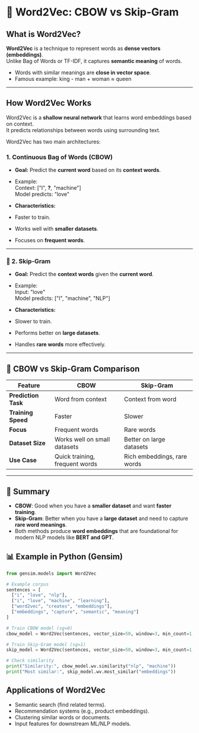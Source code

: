 # 🧠 Word2Vec: CBOW vs Skip-Gram

## What is Word2Vec?
**Word2Vec** is a technique to represent words as **dense vectors (embeddings)**.  
Unlike Bag of Words or TF-IDF, it captures **semantic meaning** of words.

- Words with similar meanings are **close in vector space**.
- Famous example: king - man + woman ≈ queen

---

## How Word2Vec Works

Word2Vec is a **shallow neural network** that learns word embeddings based on context.  
It predicts relationships between words using surrounding text.  

Word2Vec has two main architectures:

### 1. Continuous Bag of Words (CBOW)
- **Goal:** Predict the **current word** based on its **context words**.  
- Example:  
Context: ["I", **?**, "machine"]  
Model predicts: "love"  

- **Characteristics:**
- Faster to train.
- Works well with **smaller datasets**.
- Focuses on **frequent words**.

---

### 🔹 2. Skip-Gram
- **Goal:** Predict the **context words** given the **current word**.  
- Example:  
Input: "love"  
Model predicts: ["I", "machine", "NLP"]  

- **Characteristics:**
- Slower to train.
- Performs better on **large datasets**.
- Handles **rare words** more effectively.

---

## 🔄 CBOW vs Skip-Gram Comparison

| Feature            | CBOW                              | Skip-Gram                          |
|--------------------|-----------------------------------|------------------------------------|
| **Prediction Task**| Word from context                 | Context from word                   |
| **Training Speed** | Faster                            | Slower                              |
| **Focus**          | Frequent words                    | Rare words                          |
| **Dataset Size**   | Works well on small datasets      | Better on large datasets            |
| **Use Case**       | Quick training, frequent words    | Rich embeddings, rare words         |

---

## 🚀 Summary
- **CBOW**: Good when you have a **smaller dataset** and want **faster training**.  
- **Skip-Gram**: Better when you have a **large dataset** and need to capture **rare word meanings**.  
- Both methods produce **word embeddings** that are foundational for modern NLP models like **BERT and GPT**.

## 📊 Example in Python (Gensim)

```python
from gensim.models import Word2Vec

# Example corpus
sentences = [
  ["i", "love", "nlp"],
  ["i", "love", "machine", "learning"],
  ["word2vec", "creates", "embeddings"],
  ["embeddings", "capture", "semantic", "meaning"]
]

# Train CBOW model (sg=0)
cbow_model = Word2Vec(sentences, vector_size=50, window=3, min_count=1, sg=0)

# Train Skip-Gram model (sg=1)
skip_model = Word2Vec(sentences, vector_size=50, window=3, min_count=1, sg=1)

# Check similarity
print("Similarity:", cbow_model.wv.similarity("nlp", "machine"))
print("Most similar:", skip_model.wv.most_similar("embeddings"))
```

## Applications of Word2Vec
- Semantic search (find related terms).
- Recommendation systems (e.g., product embeddings).
- Clustering similar words or documents.
- Input features for downstream ML/NLP models.

